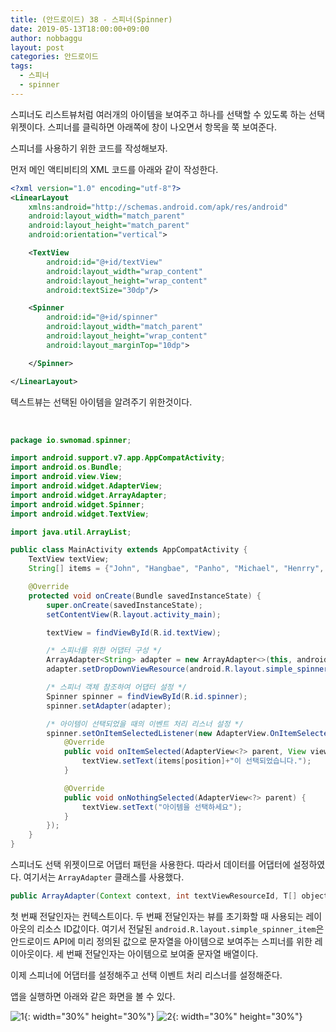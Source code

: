 ```yaml
---
title: (안드로이드) 38 - 스피너(Spinner)
date: 2019-05-13T18:00:00+09:00
author: nobbaggu
layout: post
categories: 안드로이드
tags:
  - 스피너
  - spinner
---
```


스피너도 리스트뷰처럼 여러개의 아이템을 보여주고 하나를 선택할 수 있도록 하는 선택 위젯이다. 스피너를 클릭하면 아래쪽에 창이 나오면서 항목을 쭉 보여준다.

스피너를 사용하기 위한 코드를 작성해보자.

먼저 메인 액티비티의 XML 코드를 아래와 같이 작성한다.

~~~ xml
<?xml version="1.0" encoding="utf-8"?>
<LinearLayout
    xmlns:android="http://schemas.android.com/apk/res/android"
    android:layout_width="match_parent"
    android:layout_height="match_parent"
    android:orientation="vertical">

    <TextView
        android:id="@+id/textView"
        android:layout_width="wrap_content"
        android:layout_height="wrap_content"
        android:textSize="30dp"/>

    <Spinner
        android:id="@+id/spinner"
        android:layout_width="match_parent"
        android:layout_height="wrap_content"
        android:layout_marginTop="10dp">

    </Spinner>

</LinearLayout>
~~~

텍스트뷰는 선택된 아이템을 알려주기 위한것이다.

<br>

~~~ java
package io.swnomad.spinner;

import android.support.v7.app.AppCompatActivity;
import android.os.Bundle;
import android.view.View;
import android.widget.AdapterView;
import android.widget.ArrayAdapter;
import android.widget.Spinner;
import android.widget.TextView;

import java.util.ArrayList;

public class MainActivity extends AppCompatActivity {
    TextView textView;
    String[] items = {"John", "Hangbae", "Panho", "Michael", "Henrry", "Kelly"};

    @Override
    protected void onCreate(Bundle savedInstanceState) {
        super.onCreate(savedInstanceState);
        setContentView(R.layout.activity_main);

        textView = findViewById(R.id.textView);

        /* 스피너를 위한 어댑터 구성 */
        ArrayAdapter<String> adapter = new ArrayAdapter<>(this, android.R.layout.simple_spinner_item, items);
        adapter.setDropDownViewResource(android.R.layout.simple_spinner_dropdown_item);

        /* 스피너 객체 참조하여 어댑터 설정 */
        Spinner spinner = findViewById(R.id.spinner);
        spinner.setAdapter(adapter);

        /* 아이템이 선택되었을 때의 이벤트 처리 리스너 설정 */
        spinner.setOnItemSelectedListener(new AdapterView.OnItemSelectedListener() {
            @Override
            public void onItemSelected(AdapterView<?> parent, View view, int position, long id) {
                textView.setText(items[position]+"이 선택되었습니다.");
            }

            @Override
            public void onNothingSelected(AdapterView<?> parent) {
                textView.setText("아이템을 선택하세요");
            }
        });
    }
}
~~~

스피너도 선택 위젯이므로 어댑터 패턴을 사용한다. 따라서 데이터를 어댑터에 설정하였다. 여기서는 `ArrayAdapter` 클래스를 사용했다.

~~~ java
public ArrayAdapter(Context context, int textViewResourceId, T[] objects)
~~~

첫 번째 전달인자는 컨텍스트이다. 두 번째 전달인자는 뷰를 초기화할 때 사용되는 레이아웃의 리소스 ID값이다. 여기서 전달된 `android.R.layout.simple_spinner_item`은 안드로이드 API에 미리 정의된 값으로 문자열을 아이템으로 보여주는 스피너를 위한 레이아웃이다. 세 번째 전달인자는 아이템으로 보여줄 문자열 배열이다.

이제 스피너에 어댑터를 설정해주고 선택 이벤트 처리 리스너를 설정해준다.

앱을 실행하면 아래와 같은 화면을 볼 수 있다.

![1](https://nobbaggu.github.io/images/android/38/1.jpg){: width="30%" height="30%"}
![2](https://nobbaggu.github.io/images/android/38/2.jpg){: width="30%" height="30%"}